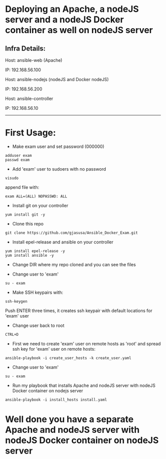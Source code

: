 # Deploying an Apache, a nodeJS server and a nodeJS Docker container as well on nodeJS server

Infra Details:
---
Host: ansible-web (Apache)

IP: 192.168.56.100

Host: ansible-nodejs (nodeJS and Docker nodeJS)

IP: 192.168.56.200

Host: ansible-controller

IP: 192.168.56.10

---
# First Usage:
  * Make exam user and set password (000000)
  ~~~
  adduser exam
  passwd exam
  ~~~
  
  * Add 'exam' user to sudoers with no password
  ~~~
  visudo
  ~~~
  append file with:
  ~~~
  exam ALL=(ALL) NOPASSWD: ALL
  ~~~
  
  * Install git on your controller
  ~~~
  yum install git -y
  ~~~
  
  * Clone this repo
  ~~~
  git clone https://github.com/gjasusa/Ansible_Docker_Exam.git
  ~~~
  
  * Install epel-release and ansible on your controller
  ~~~
  yum install epel-release -y
  yum install ansible -y
  ~~~
  
  * Change DIR where my repo cloned and you can see the files
  
  * Change user to 'exam'
  ~~~
  su - exam
  ~~~
  
  * Make SSH keypairs with:
  ~~~
  ssh-keygen
  ~~~
  
  Push ENTER three times, it creates ssh keypair with default locations for 'exam' user
  
  * Change user back to root
  ~~~
  CTRL+D
  ~~~
  
  * First we need to create 'exam' user on remote hosts as 'root' and spread ssh key for 'exam' user on remote hosts:
  ~~~
  ansible-playbook -i create_user_hosts -k create_user.yaml
  ~~~
  
  * Change user to 'exam'
  ~~~
  su - exam
  ~~~
  
  * Run my playbook that installs Apache and nodeJS server with nodeJS Docker container on nodejs server
  ~~~
  ansible-playbook -i install_hosts install.yaml
  ~~~
  
  # Well done you have a separate Apache and nodeJS server with nodeJS Docker container on nodeJS server
  
  
  
 

  
